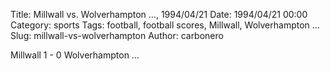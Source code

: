 Title: Millwall vs. Wolverhampton …, 1994/04/21
Date: 1994/04/21 00:00
Category: sports
Tags: football, football scores, Millwall, Wolverhampton …
Slug: millwall-vs-wolverhampton
Author: carbonero


Millwall 1 - 0 Wolverhampton …
